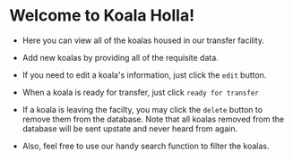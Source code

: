 # Welcome to Koala Holla!

* Here you can view all of the koalas housed in our transfer facility.

* Add new koalas by providing all of the requisite data.

* If you need to edit a koala's information, just click the `edit` button.

* When a koala is ready for transfer, just click `ready for transfer`

* If a koala is leaving the facilty, you may click the `delete` button to remove them from the database. Note that all koalas removed from the database will be sent upstate and never heard from again.

* Also, feel free to use our handy search function to filter the koalas.